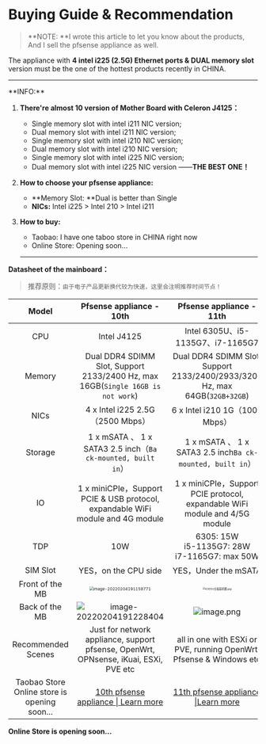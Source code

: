 # Buying Guide & Recommendation

> **NOTE: **I wrote this article to let you know about the products, And I sell the pfsense appliance as well.

The appliance with **4 intel i225 (2.5G) Ethernet ports & DUAL memory slot** version must be the one of the hottest products recently in CHINA.

<hr>
**INFO:**

1. **There're almost 10 version of Mother Board with Celeron J4125：**

   - Single memory slot with intel i211 NIC version;
   - Dual memory slot with intel i211 NIC version;
   - Single memory slot with intel i210 NIC version;
   - Dual memory slot with intel i210 NIC version;
   - Single memory slot with intel i225 NIC version;
   - Dual memory slot with intel i225 NIC version ——**THE BEST ONE！**

2. **How to choose your pfsense appliance:**

   - **Memory Slot: **Dual is better than Single
   - **NICs:** Intel i225 > Intel 210 > Intel i211

3. **How to buy:**

   - Taobao: I have one taboo store in CHINA right now 
   - Online Store: Opening soon...

   <hr>

**Datasheet of the mainboard：**

> 推荐原则：`由于电子产品更新换代较为快速，这里会注明推荐时间节点！`

|                       Model                       |                  Pfsense appliance -  10th                   |                   Pfsense appliance - 11th                   |
| :-----------------------------------------------: | :----------------------------------------------------------: | :----------------------------------------------------------: |
|                        CPU                        |                         Intel J4125                          |              Intel 6305U、i5-1135G7、i7-1165G7               |
|                      Memory                       | Dual DDR4 SDIMM Slot, Support 2133/2400 Hz, max 16GB(`Single 16GB is not work`) | Dual DDR4 SDIMM Slot, Support 2133/2400/2933/3200 Hz, max 64GB(`32GB+32GB`) |
|                       NICs                        |               4 x Intel i225 2.5G（2500 Mbps）               |               6 x Intel i210 1G（1000  Mbps）                |
|                      Storage                      | 1 x mSATA 、  1 x SATA3 2.5 inch（`Ba ck-mounted, built in`） | 1 x mSATA 、  1 x SATA3 2.5 inch`Ba ck-mounted, built in`）  |
|                        IO                         | 1 x miniCPIe，Support PCIE & USB protocol, expandable WiFi module and 4G module | 1 x miniCPIe，Support PCIE protocol, expandable WiFi module and 4/5G module |
|                        TDP                        |                             10W                              |    6305: 15W<br />i5-1135G7: 28W<br />i7-1165G7: max 50W     |
|                     SIM Slot                      |                     YES，on the CPU side                     |                     YES，Under the mSATA                     |
|                  Front of the MB                  | <img src="https://iswott.oss-cn-shenzhen.aliyuncs.com/blog/imgimage-20220204191158771.png" alt="image-20220204191158771" style="zoom:50%;" /> | <img src="https://s2.loli.net/2022/02/07/3UZBSOD7NniIElJ.jpg" alt="6305U主板装机图.jpg" style="zoom: 33%;" /> |
|                  Back of the MB                   | ![image-20220204191228404](https://iswott.oss-cn-shenzhen.aliyuncs.com/blog/imgimage-20220204191228404.png) | ![image.png](https://s2.loli.net/2022/02/07/ILx9TOBaoZHYh1E.png) |
|                Recommended Scenes                 | Just for network appliance, support pfsense, OpenWrt, OPNsense, iKuai, ESXi, PVE etc | all in one with ESXi or PVE, running OpenWrt, Pfsense & Windows etc |
| Taobao Store<br />Online store is opening soon... | [10th pfsense appliance \| Learn more](https://m.tb.cn/h.fPvY2iX?tk=Lh6G2dLndQL) | [11th pfsense appliance \|Learn more](https://item.taobao.com/item.htm?spm=a1z10.1-c.w4004-22935712424.11.cc09199fXn6MAX&id=646771861738) |

**Online Store is opening soon...**
